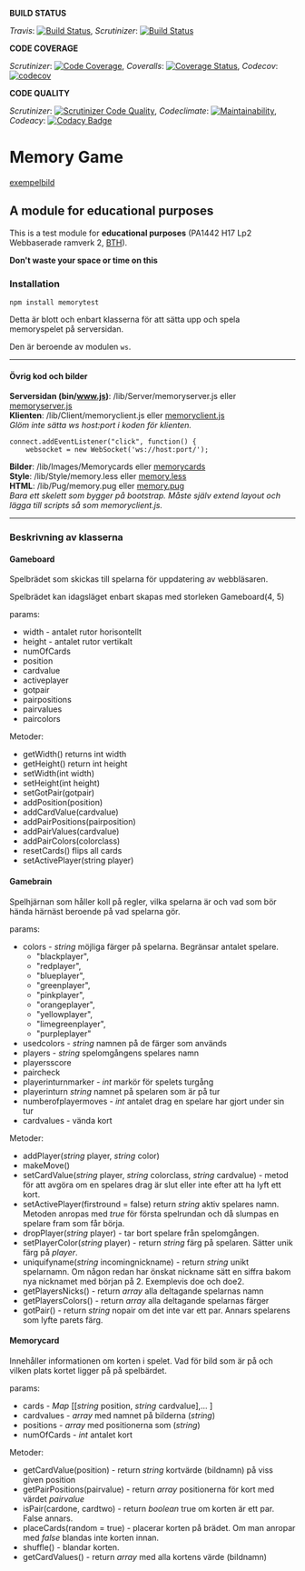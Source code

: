 **BUILD STATUS**

*Travis*: [![Build Status](https://travis-ci.org/bredsjomagnus/memorytest.svg?branch=master)](https://travis-ci.org/bredsjomagnus/memorytest), *Scrutinizer*: [![Build Status](https://scrutinizer-ci.com/g/bredsjomagnus/memorytest/badges/build.png?b=master)](https://scrutinizer-ci.com/g/bredsjomagnus/memorytest/build-status/master)


**CODE COVERAGE**

*Scrutinizer*: [![Code Coverage](https://scrutinizer-ci.com/g/bredsjomagnus/memorytest/badges/coverage.png?b=master)](https://scrutinizer-ci.com/g/bredsjomagnus/memorytest/?branch=master), *Coveralls*: [![Coverage Status](https://coveralls.io/repos/github/bredsjomagnus/memorytest/badge.svg?branch=master)](https://coveralls.io/github/bredsjomagnus/memorytest?branch=master), *Codecov*: [![codecov](https://codecov.io/gh/bredsjomagnus/memorytest/branch/master/graph/badge.svg)](https://codecov.io/gh/bredsjomagnus/memorytest)

<!-- *Codeclimate*: [![Test Coverage](https://api.codeclimate.com/v1/badges/fe43330227738fcde371/test_coverage)](https://codeclimate.com/github/bredsjomagnus/memorytest/test_coverage) -->

**CODE QUALITY**

*Scrutinizer*: [![Scrutinizer Code Quality](https://scrutinizer-ci.com/g/bredsjomagnus/memorytest/badges/quality-score.png?b=master)](https://scrutinizer-ci.com/g/bredsjomagnus/memorytest/?branch=master), *Codeclimate*: [![Maintainability](https://api.codeclimate.com/v1/badges/fe43330227738fcde371/maintainability)](https://codeclimate.com/github/bredsjomagnus/memorytest/maintainability), *Codeacy*: [![Codacy Badge](https://api.codacy.com/project/badge/Grade/59e45be9ec944a0b8b08992f61086b85)](https://www.codacy.com/app/bredsjomagnus/memorytest?utm_source=github.com&amp;utm_medium=referral&amp;utm_content=bredsjomagnus/memorytest&amp;utm_campaign=Badge_Grade)
# Memory Game
[exempelbild](https://i.imgur.com/nUgH6fU.png)

## A module for educational purposes

This is a test module for **educational purposes** (PA1442 H17 Lp2 Webbaserade ramverk 2, [BTH](https://www.bth.se/)).

**Don't waste your space or time on this**

### Installation
`npm install memorytest`

Detta är blott och enbart klasserna för att sätta upp och spela memoryspelet på serversidan.

Den är beroende av modulen `ws`.

---

#### Övrig kod och bilder

**Serversidan (bin/www.js)**: /lib/Server/memoryserver.js eller [memoryserver.js](https://github.com/bredsjomagnus/memorytest/blob/master/lib/Server/memoryserver.js) <br>
**Klienten**: /lib/Client/memoryclient.js eller [memoryclient.js](https://github.com/bredsjomagnus/memorytest/blob/master/lib/Client/memoryclient.js) <br>
*Glöm inte sätta ws host:port i koden för klienten.*
```
connect.addEventListener("click", function() {
    websocket = new WebSocket('ws://host:port/');
```

**Bilder**: /lib/Images/Memorycards eller [memorycards](https://github.com/bredsjomagnus/memorytest/tree/master/lib/Images/Memorycards) <br>
**Style**: /lib/Style/memory.less eller [memory.less](https://github.com/bredsjomagnus/memorytest/blob/master/lib/Style/memory.less) <br>
**HTML**: /lib/Pug/memory.pug eller [memory.pug](https://github.com/bredsjomagnus/memorytest/blob/master/lib/Pug/memory.pug) <br>
*Bara ett skelett som bygger på bootstrap. Måste själv extend layout och lägga till scripts så som memoryclient.js.*


---
### Beskrivning av klasserna
#### Gameboard
Spelbrädet som skickas till spelarna för uppdatering av webbläsaren.


Spelbrädet kan idagsläget enbart skapas med storleken Gameboard(4, 5)

params:
- width - antalet rutor horisontellt
- height - antalet rutor vertikalt
- numOfCards
- position
- cardvalue
- activeplayer
- gotpair
- pairpositions
- pairvalues
- paircolors

Metoder:
- getWidth() returns int width
- getHeight() return int height
- setWidth(int width)
- setHeight(int height)
- setGotPair(gotpair)
- addPosition(position)
- addCardValue(cardvalue)
- addPairPositions(pairposition)
- addPairValues(cardvalue)
- addPairColors(colorclass)
- resetCards() flips all cards
- setActivePlayer(string player)

#### Gamebrain
Spelhjärnan som håller koll på regler, vilka spelarna är och vad som bör hända härnäst beroende på vad spelarna gör.

params:
- colors - *string* möjliga färger på spelarna. Begränsar antalet spelare.
    - "blackplayer",
    - "redplayer",
    - "blueplayer",
    - "greenplayer",
    - "pinkplayer",
    - "orangeplayer",
    - "yellowplayer",
    - "limegreenplayer",
    - "purpleplayer"
- usedcolors - *string* namnen på de färger som används
- players - *string* spelomgångens spelares namn
- playersscore
- paircheck
- playerinturnmarker - *int* markör för spelets turgång
- playerinturn *string* namnet på spelaren som är på tur
- numberofplayermoves - *int* antalet drag en spelare har gjort under sin tur
- cardvalues - vända kort

Metoder:

- addPlayer(*string* player, *string* color)
- makeMove()
- setCardValue(*string* player, *string* colorclass, *string* cardvalue) - metod för att avgöra om en spelares drag är slut eller inte efter att ha lyft ett kort.
- setActivePlayer(firstround = false) return *string* aktiv spelares namn. Metoden anropas med *true* för första spelrundan och då slumpas en spelare fram som får börja.
- dropPlayer(*string* player) - tar bort spelare från spelomgången.
- setPlayerColor(*string* player) - return *string* färg på spelaren. Sätter unik färg på *player*.
- uniquifyname(*string* incomingnickname) - return *string* unikt spelarnamn. Om någon redan har önskat nickname sätt en siffra bakom nya nicknamet med början på 2. Exemplevis doe och doe2.
- getPlayersNicks() - return *array* alla deltagande spelarnas namn
- getPlayersColors() - return *array* alla deltagande spelarnas färger
- gotPair() - return *string* nopair om det inte var ett par. Annars spelarens som lyfte parets färg.

#### Memorycard
Innehåller informationen om korten i spelet. Vad för bild som är på och vilken plats kortet ligger på på spelbärdet.

params:
- cards - *Map* [[*string* position, *string* cardvalue],... ]
- cardvalues - *array* med namnet på bilderna (*string*)
- positions - *array* med positionerna som (*string*)
- numOfCards - *int* antalet kort

Metoder:
- getCardValue(position) - return *string* kortvärde (bildnamn) på viss given position
- getPairPositions(pairvalue) - return *array* positionerna för kort med värdet *pairvalue*
- isPair(cardone, cardtwo) - return *boolean* true om korten är ett par. False annars.
- placeCards(random = true) - placerar korten på brädet. Om man anropar med *false* blandas inte korten innan.
- shuffle() - blandar korten.
- getCardValues() - return *array* med alla kortens värde (bildnamn)
